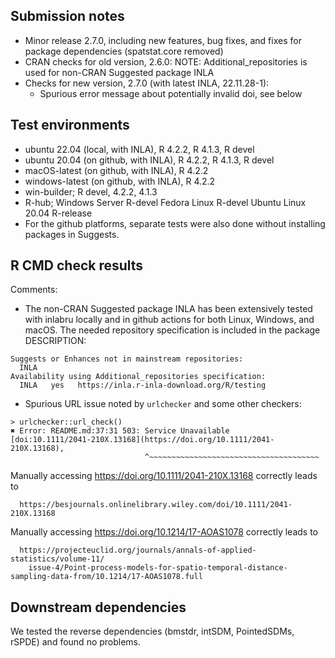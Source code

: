 ## Submission notes

* Minor release 2.7.0, including new features, bug fixes, and
  fixes for package dependencies (spatstat.core removed)
* CRAN checks for old version, 2.6.0:
  NOTE: Additional_repositories is used for non-CRAN Suggested package INLA
* Checks for new version, 2.7.0 (with latest INLA, 22.11.28-1):
  - Spurious error message about potentially invalid doi, see below

## Test environments

* ubuntu 22.04 (local, with INLA), R 4.2.2, R 4.1.3, R devel
* ubuntu 20.04 (on github, with INLA), R 4.2.2, R 4.1.3, R devel
* macOS-latest (on github, with INLA), R 4.2.2
* windows-latest (on github, with INLA), R 4.2.2
* win-builder; R devel, 4.2.2, 4.1.3
* R-hub;
    Windows Server R-devel
    Fedora Linux R-devel
    Ubuntu Linux 20.04 R-release
* For the github platforms, separate tests were also
  done without installing packages in Suggests.

## R CMD check results

Comments:

* The non-CRAN Suggested package INLA has been extensively tested with inlabru
  locally and in github actions for both Linux, Windows, and macOS.
  The needed repository specification is included in the package DESCRIPTION:
```
Suggests or Enhances not in mainstream repositories:
  INLA
Availability using Additional_repositories specification:
  INLA   yes   https://inla.r-inla-download.org/R/testing
``` 
* Spurious URL issue noted by `urlchecker` and some other checkers:
```
> urlchecker::url_check()
✖ Error: README.md:37:31 503: Service Unavailable
[doi:10.1111/2041-210X.13168](https://doi.org/10.1111/2041-210X.13168),
                              ^~~~~~~~~~~~~~~~~~~~~~~~~~~~~~~~~~~~~~~
```                              
  Manually accessing https://doi.org/10.1111/2041-210X.13168 correctly leads to
```
  https://besjournals.onlinelibrary.wiley.com/doi/10.1111/2041-210X.13168
```
  Manually accessing https://doi.org/10.1214/17-AOAS1078 correctly leads to
```
  https://projecteuclid.org/journals/annals-of-applied-statistics/volume-11/
    issue-4/Point-process-models-for-spatio-temporal-distance-sampling-data-from/10.1214/17-AOAS1078.full
```

## Downstream dependencies

We tested the reverse dependencies (bmstdr, intSDM, PointedSDMs, rSPDE) and
found no problems.
